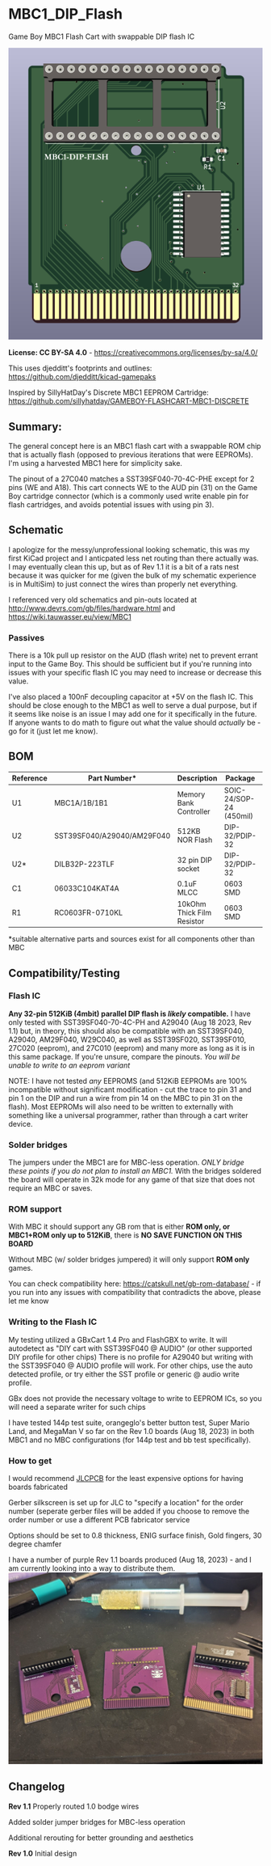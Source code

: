 # MBC1_DIP_Flash
Game Boy MBC1 Flash Cart with swappable DIP flash IC

![Populated board 3D render](https://github.com/ConsolesandCasks/MBC1_DIP_Flash/blob/main/MBC1_DIP_flash2.png)

**License: CC BY-SA 4.0** - https://creativecommons.org/licenses/by-sa/4.0/

This uses djedditt's footprints and outlines: https://github.com/djedditt/kicad-gamepaks

Inspired by SillyHatDay's Discrete MBC1 EEPROM Cartridge: https://github.com/sillyhatday/GAMEBOY-FLASHCART-MBC1-DISCRETE

## Summary:
The general concept here is an MBC1 flash cart with a swappable ROM chip that is actually flash (opposed to previous iterations that were EEPROMs). I'm using a harvested MBC1 here for simplicity sake.


The pinout of a 27C040 matches a SST39SF040-70-4C-PHE except for 2 pins (WE and A18). This cart connects WE to the AUD pin (31) on the Game Boy cartridge connector (which is a commonly used write enable pin for flash cartridges, and avoids potential issues with using pin 3).

## Schematic
I apologize for the messy/unprofessional looking schematic, this was my first KiCad project and I anticpated less net routing than there actually was. I may eventually clean this up, but as of Rev 1.1 it is a bit of a rats nest because it was quicker for me (given the bulk of my schematic experience is in MultiSim) to just connect the wires than properly net everything.

I referenced very old schematics and pin-outs located at http://www.devrs.com/gb/files/hardware.html and https://wiki.tauwasser.eu/view/MBC1

### Passives
There is a 10k pull up resistor on the AUD (flash write) net to prevent errant input to the Game Boy. This should be sufficient but if you're running into issues with your specific flash IC you may need to increase or decrease this value.

I've also placed a 100nF decoupling capacitor at +5V on the flash IC. This should be close enough to the MBC1 as well to serve a dual purpose, but if it seems like noise is an issue I may add one for it specifically in the future. If anyone wants to do math to figure out what the value should _actually_ be - go for it (just let me know).

## BOM

| Reference        | Part Number*           | Description  | Package | Link* |
| --- |-------------| -----| -----|------|
| U1 | MBC1A/1B/1B1 | Memory Bank Controller | SOIC-24/SOP-24 (450mil) | [Harvested](https://catskull.net/gb-rom-database/)| 
| U2 | SST39SF040/A29040/AM29F040 | 512KB NOR Flash | DIP-32/PDIP-32 | [Mouser](https://www.mouser.com/ProductDetail/Microchip-Technology/SST39SF040-70-4C-PHE?qs=YClUa%252B2dcx1pgizrqJ6nyQ%3D%3D) | 
| U2* | DILB32P-223TLF | 32 pin DIP socket | DIP-32/PDIP-32 | [Mouser](https://www.mouser.com/ProductDetail/Amphenol-FCI/DILB32P-223TLF?qs=dNsYR%2FH0PyPAfvGxulPprw%3D%3D) |
| C1 | 06033C104KAT4A | 0.1uF MLCC | 0603 SMD | [Mouser](https://www.mouser.com/ProductDetail/KYOCERA-AVX/06033C104KAT4A?qs=8C2chATdSPiv3E9zfPZulg%3D%3D) |
| R1 | RC0603FR-0710KL | 10kOhm Thick Film Resistor | 0603 SMD | [Mouser](https://www.mouser.com/ProductDetail/YAGEO/RC0603FR-0710KL?qs=grNVn54RoB%252B3GtjbJj3wJQ%3D%3D) |

*suitable alternative parts and sources exist for all components other than MBC 

## Compatibility/Testing

### Flash IC
**Any 32-pin 512KiB (4mbit) parallel DIP flash is _likely_ compatible.**
I have only tested with SST39SF040-70-4C-PH and A29040 (Aug 18 2023, Rev 1.1) but, in theory, this should also be compatible with an SST39SF040, A29040, AM29F040, W29C040, as well as SST39SF020, SST39SF010, 27C020 (eeprom), and 27C010 (eeprom) and many more as long as it is in this same package. If you're unsure, compare the pinouts. _You will be unable to write to an eeprom variant_ 

NOTE: I have not tested _any_ EEPROMS (and 512KiB EEPROMs are 100% incompatible without significant modification - cut the trace to pin 31 and pin 1 on the DIP and run a wire from pin 14 on the MBC to pin 31 on the flash). Most EEPROMs will also need to be written to externally with something like a universal programmer, rather than through a cart writer device.

### Solder bridges
The jumpers under the MBC1 are for MBC-less operation. _ONLY bridge these points if you do not plan to install an MBC1._ With the bridges soldered the board will operate in 32k mode for any game of that size that does not require an MBC or saves.

### ROM support
With MBC it should support any GB rom that is either **ROM only, or MBC1+ROM only up to 512KiB**, there is **NO SAVE FUNCTION ON THIS BOARD**

Without MBC (w/ solder bridges jumpered) it will only support **ROM only** games.

You can check compatibility here: https://catskull.net/gb-rom-database/ - if you run into any issues with compatibility that contradicts the above, please let me know

### Writing to the Flash IC
My testing utilized a GBxCart 1.4 Pro and FlashGBX to write. It will autodetect as "DIY cart with SST39SF040 @ AUDIO" (or other supported DIY profile for other chips) There is no profile for A29040 but writing with the SST39SF040 @ AUDIO profile will work. For other chips, use the auto detected profile, or try either the SST profile or generic @ audio write profile.

GBx does not provide the necessary voltage to write to EEPROM ICs, so you will need a separate writer for such chips

I have tested 144p test suite, orangeglo's better button test, Super Mario Land, and MegaMan V so far on the Rev 1.0 boards (Aug 18, 2023) in both MBC1 and no MBC configurations (for 144p test and bb test specifically).

### How to get
I would recommend [JLCPCB](https://jlcpcb.com/) for the least expensive options for having boards fabricated

Gerber silkscreen is set up for JLC to "specify a location" for the order number (seperate gerber files will be added if you choose to remove the order number or use a different PCB fabricator service

Options should be set to 0.8 thickness, ENIG surface finish, Gold fingers, 30 degree chamfer


I have a number of purple Rev 1.1 boards produced (Aug 18, 2023) - and I am currently looking into a way to distribute them.
![MBC1-DIP-FLASH-Built.jpg](https://github.com/ConsolesandCasks/MBC1_DIP_Flash/blob/main/MBC1-DIP-FLASH-Built.jpg)


## Changelog
**Rev 1.1**
Properly routed 1.0 bodge wires

Added solder jumper bridges for MBC-less operation

Additional rerouting for better grounding and aesthetics

**Rev 1.0**
Initial design
